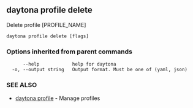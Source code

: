## daytona profile delete

Delete profile [PROFILE_NAME]

```
daytona profile delete [flags]
```

### Options inherited from parent commands

```
      --help            help for daytona
  -o, --output string   Output format. Must be one of (yaml, json)
```

### SEE ALSO

* [daytona profile](daytona_profile.md)	 - Manage profiles

